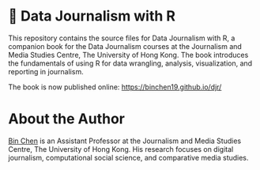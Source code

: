 # 📘 Data Journalism with R

This repository contains the source files for Data Journalism with R, a companion book for the Data Journalism courses at the Journalism and Media Studies Centre, The University of Hong Kong. The book introduces the fundamentals of using R for data wrangling, analysis, visualization, and reporting in journalism. 

The book is now published online: https://binchen19.github.io/djr/

# About the Author

[Bin Chen](https://binchen19.github.io/) is an Assistant Professor at the Journalism and Media Studies Centre, The University of Hong Kong. His research focuses on digital journalism, computational social science, and comparative media studies.
